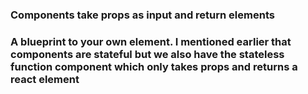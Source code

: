 
### Components take props as input and return elements

### A blueprint to your own element. I mentioned earlier that components are stateful but we also have the stateless function component which only takes props and returns a react element
